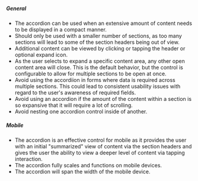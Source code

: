 ##### General
- The accordion can be used when an extensive amount of content needs to be displayed in a compact manner.
- Should only be used with a smaller number of sections, as too many sections will lead to some of the section headers being out of view.
- Additional content can be viewed by clicking or tapping the header or optional expand icon.
- As the user selects to expand a specific content area, any other open content area will close. This is the default behavior, but the control is configurable to allow for multiple sections to be open at once.
- Avoid using the accordiion in forms where data is required across multiple sections. This could lead to consistent usability issues with regard to the user's awareness of required fields.
- Avoid using an accordion if the amount of the content within a section is so expansive that it will require a lot of scrolling.
- Avoid nesting one accordion control inside of another.

##### Mobile
- The accordion is an effective control for mobile as it provides the user with an initial "summarized" view of content via the section headers and gives the user the ability to view a deeper level of content via tapping interaction.
- The accordion fully scales and functions on mobile devices.
- The accordion will span the width of the mobile device.